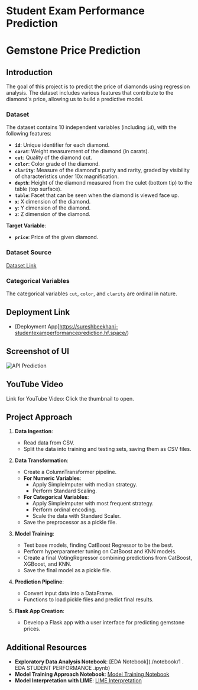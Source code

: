 # Student Exam Performance Prediction

# Gemstone Price Prediction

## Introduction

The goal of this project is to predict the price of diamonds using regression analysis. The dataset includes various features that contribute to the diamond's price, allowing us to build a predictive model.

### Dataset

The dataset contains 10 independent variables (including `id`), with the following features:

- **`id`**: Unique identifier for each diamond.
- **`carat`**: Weight measurement of the diamond (in carats).
- **`cut`**: Quality of the diamond cut.
- **`color`**: Color grade of the diamond.
- **`clarity`**: Measure of the diamond's purity and rarity, graded by visibility of characteristics under 10x magnification.
- **`depth`**: Height of the diamond measured from the culet (bottom tip) to the table (top surface).
- **`table`**: Facet that can be seen when the diamond is viewed face up.
- **`x`**: X dimension of the diamond.
- **`y`**: Y dimension of the diamond.
- **`z`**: Z dimension of the diamond.

**Target Variable**:
- **`price`**: Price of the given diamond.

### Dataset Source
[Dataset Link](https://www.kaggle.com/competitions/playground-series-s3e8/data?select=train.csv)

### Categorical Variables
The categorical variables `cut`, `color`, and `clarity` are ordinal in nature.

## Deployment Link
- [Deployment App]https://sureshbeekhani-studentexamperformanceprediction.hf.space/)

## Screenshot of UI
![API Prediction](./Screenshots/Prediction.jpg)

## YouTube Video
Link for YouTube Video: Click the thumbnail to open.

## Project Approach

1. **Data Ingestion**:
   - Read data from CSV.
   - Split the data into training and testing sets, saving them as CSV files.

2. **Data Transformation**:
   - Create a ColumnTransformer pipeline.
   - **For Numeric Variables**:
     - Apply SimpleImputer with median strategy.
     - Perform Standard Scaling.
   - **For Categorical Variables**:
     - Apply SimpleImputer with most frequent strategy.
     - Perform ordinal encoding.
     - Scale the data with Standard Scaler.
   - Save the preprocessor as a pickle file.

3. **Model Training**:
   - Test base models, finding CatBoost Regressor to be the best.
   - Perform hyperparameter tuning on CatBoost and KNN models.
   - Create a final VotingRegressor combining predictions from CatBoost, XGBoost, and KNN.
   - Save the final model as a pickle file.

4. **Prediction Pipeline**:
   - Convert input data into a DataFrame.
   - Functions to load pickle files and predict final results.

5. **Flask App Creation**:
   - Develop a Flask app with a user interface for predicting gemstone prices.

## Additional Resources
- **Exploratory Data Analysis Notebook**: [EDA Notebook](./notebook/1 . EDA STUDENT PERFORMANCE .ipynb)
- **Model Training Approach Notebook**: [Model Training Notebook](./notebook/2_Model_Training_Gemstone.ipynb)
- **Model Interpretation with LIME**: [LIME Interpretation](./notebook/3_Explainability_with_LIME.ipynb)
